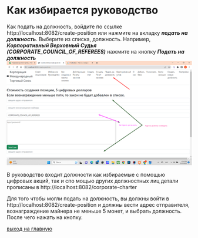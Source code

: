 # Как избирается руководство


Как подать на должность, войдите по ссылке http://localhost:8082/create-position
или нажмите на вкладку ***подать на должность***.
Выберите из списка, должность.
Например, ***Корпоративный Верховный Судья (CORPORATE_COUNCIL_OF_REFEREES)***
нажмите на кнопку ***Подать на должность***
![подать на должность](../screenshots/position.png)


В руководство входит должности как избираемые с помощью цифровых акций, так и спо мощью других должностных лиц
детали прописаны в http://localhost:8082/corporate-charter

Для того чтобы могли подать на должность, вы должны войти в
http://localhost:8082/create-position
и должны вести адрес отправителя, вознаграждение майнера 
не меньше 5 монет, и выбрать должность. После чего нажать на кнопку.



[выход на главную](../readme.md)

